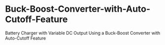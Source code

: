 # Buck-Boost-Converter-with-Auto-Cutoff-Feature
Battery Charger with Variable DC Output Using a Buck-Boost Converter with Auto-Cutoff Feature
